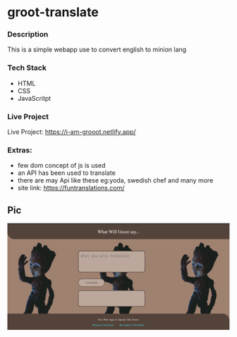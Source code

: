 # groot-translate


### Description
This is a simple webapp use to convert english to minion lang
### Tech Stack
- HTML
- CSS
- JavaScritpt
### Live Project
Live Project: https://i-am-grooot.netlify.app/
### Extras:
- few dom concept of js is used 	
- an API has been used to translate
- there are may Api like these eg:yoda,  swedish chef and many more	
- site link: https://funtranslations.com/ 	
## Pic
<img src= "https://github.com/mimansha-swarup/groot-translate/blob/main/img/groot-web.png" alt="final result"></img>

